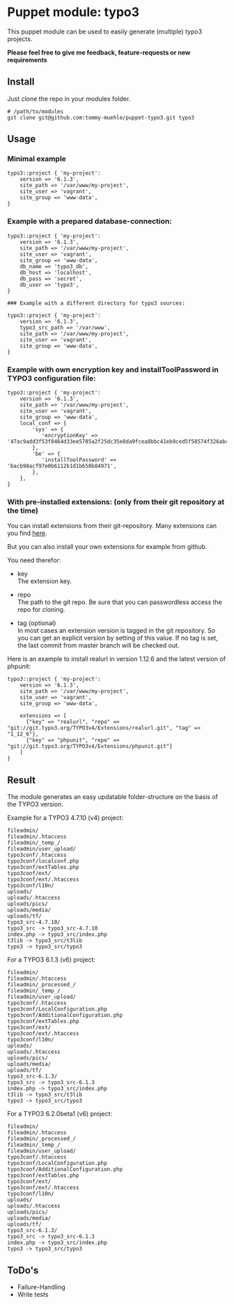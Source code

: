 # Puppet module: typo3

This puppet module can be used to easily generate (multiple) typo3 projects.

**Please feel free to give me feedback, feature-requests or new requirements**

## Install

Just clone the repo in your modules folder.

    # /path/to/modules
    git clone git@github.com:tommy-muehle/puppet-typo3.git typo3

## Usage

### Minimal example 

    typo3::project { 'my-project':
        version => '6.1.3',
        site_path => '/var/www/my-project',
        site_user => 'vagrant',
        site_group => 'www-data',
    }

### Example with a prepared database-connection:

    typo3::project { 'my-project':
        version => '6.1.3',
        site_path => '/var/www/my-project',
        site_user => 'vagrant',
        site_group => 'www-data',
        db_name => 'typo3_db',
        db_host => 'localhost',
        db_pass => 'secret',
        db_user => 'typo3',
    }

	### Example with a different directory for typo3 sources:

    typo3::project { 'my-project':
        version => '6.1.3',
        typo3_src_path => '/var/www',
        site_path => '/var/www/my-project',
        site_user => 'vagrant',
        site_group => 'www-data',
    }

### Example with own encryption key and installToolPassword in TYPO3 configuration file:

    typo3::project { 'my-project':
        version => '6.1.3',
        site_path => '/var/www/my-project',
        site_user => 'vagrant',
        site_group => 'www-data',
        local_conf => {
            'sys' => {
               'encryptionKey' => '47ac9add3f53f8464d33ee5785a2f25dc35e8da9fcea8bbc41eb9ced5f58574f326abcecf1924b5ab0d3229c038d7c37',
            },
            'be' => {
               'installToolPassword' => 'bacb98acf97e0b6112b1d1b650b84971',
            },
        },
    }


### With pre-installed extensions: **(only from their git repository at the time)**  
You can install extensions from their git-repository. Many extensions can you find [here](http://git.typo3.org).

But you can also install your own extensions for example from github.

You need therefor:

* key  
The extension key.

* repo  
The path to the git repo. Be sure that you can passwordless access the repo for cloning.

* tag (optional)  
In most cases an extension version is tagged in the git repository. So you can get an explicit version by setting of this value.
If no tag is set, the last commit from master branch will be checked out.

Here is an example to install realurl in version 1.12.6 and the latest version of phpunit:

    typo3::project { 'my-project':
        version => '6.1.3',
        site_path => '/var/www/my-project',
        site_user => 'vagrant',
        site_group => 'www-data',

        extensions => [
          {"key" => "realurl", "repo" => "git://git.typo3.org/TYPO3v4/Extensions/realurl.git", "tag" => "1_12_6"},
          {"key" => "phpunit", "repo" => "git://git.typo3.org/TYPO3v4/Extensions/phpunit.git"}
        ]
    }

## Result

The module generates an easy updatable folder-structure on the basis of the TYPO3 version.

Example for a TYPO3 4.7.10 (v4) project:

    fileadmin/
    fileadmin/.htaccess
    fileadmin/_temp_/
    fileadmin/user_upload/
    typo3conf/.htaccess
    typo3conf/localconf.php
    typo3conf/extTables.php
    typo3conf/ext/
    typo3conf/ext/.htaccess
    typo3conf/l10n/
    uploads/
    uploads/.htaccess
    uploads/pics/
    uploads/media/
    uploads/tf/
    typo3_src-4.7.10/
    typo3_src -> typo3_src-4.7.10
    index.php -> typo3_src/index.php
    t3lib -> typo3_src/t3lib
    typo3 -> typo3_src/typo3

For a TYPO3 6.1.3 (v6) project:

    fileadmin/
    fileadmin/.htaccess
    fileadmin/_processed_/
    fileadmin/_temp_/
    fileadmin/user_upload/
    typo3conf/.htaccess
    typo3conf/LocalConfiguration.php
    typo3conf/AdditionalConfiguration.php
    typo3conf/extTables.php
    typo3conf/ext/
    typo3conf/ext/.htaccess
    typo3conf/l10n/
    uploads/
    uploads/.htaccess
    uploads/pics/
    uploads/media/
    uploads/tf/
    typo3_src-6.1.3/
    typo3_src -> typo3_src-6.1.3
    index.php -> typo3_src/index.php
    t3lib -> typo3_src/t3lib
    typo3 -> typo3_src/typo3

For a TYPO3 6.2.0beta1 (v6) project:

    fileadmin/
    fileadmin/.htaccess
    fileadmin/_processed_/
    fileadmin/_temp_/
    fileadmin/user_upload/
    typo3conf/.htaccess
    typo3conf/LocalConfiguration.php
    typo3conf/AdditionalConfiguration.php
    typo3conf/extTables.php
    typo3conf/ext/
    typo3conf/ext/.htaccess
    typo3conf/l10n/
    uploads/
    uploads/.htaccess
    uploads/pics/
    uploads/media/
    uploads/tf/
    typo3_src-6.1.3/
    typo3_src -> typo3_src-6.1.3
    index.php -> typo3_src/index.php
    typo3 -> typo3_src/typo3

## ToDo's

* Failure-Handling
* Write tests